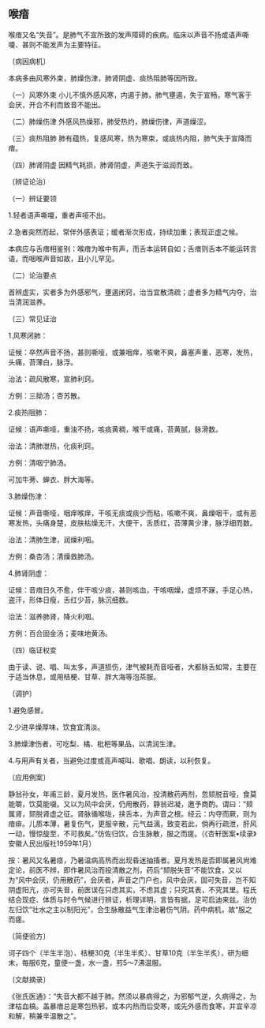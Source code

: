 ## 喉瘖

喉瘖又名“失音”。是肺气不宣所致的发声障碍的疾病。临床以声音不扬或语声嘶嗄、甚则不能发声为主要特征。

〔病因病机〕

本病多由风寒外束，肺燥伤津，肺肾阴虚、痰热阻肺等因所致。

（一）风寒外束 小儿不慎外感风寒，内遏于肺，肺气壅遏，失于宣畅，寒气客于会厌，开合不利而致音不能出。

（二）肺燥伤津 外感风热燥邪，肺受热灼，肺燥伤律，声道燥涩。

（三）痰热阻肺 肺有蕴热，复感风寒，热为寒束，或痰热内阻，肺气失于宣降而瘖。

（四）肺肾阴虚 因精气耗损，肺肾阴虚，声道失于滋润而致。

〔辨证论治〕

（一）辨证要领

1.轻者语声嘶嗄，重者声哑不出。

2.急者突然而起，常伴外感表证；缓者渐次形成，持续加重；表现正虚之候。

本病应与舌瘖相鉴别：喉瘖为喉中有声，而舌本运转自如；舌瘖则舌本不能运转言语，而咽喉声音如故，且小儿罕见。

（二）论治要点

首辨虚实，实者多为外感邪气，壅遏闭窍，治当宜散清疏；虚者多为精气内夺，治当清润滋养。

（三）常见证治

1.风寒闭肺：

证候：卒然声音不扬，甚则嘶哑，或兼咽痒，咳嗽不爽，鼻塞声重，恶寒，发热，头痛，苔薄白，脉浮。

治法：疏风散寒，宣肺利窍。

方例：三拗汤；杏苏散。

2.痰热阻肺：

证候：语声嘶哑，重浊不扬，咳痰黄稠，喉干或痛，苔黄腻，脉滑数。

治法：清肺泄热，化痰利窍。

方例：清咽宁肺汤。

可加牛蒡、蝉衣、胖大海等。

3.肺燥伤津：

证候：声音嘶哑，咽痒喉痒，干咳无痰或痰少而粘，咳嗽不爽，鼻燥咽干，或有恶寒发热，头痛身楚，皮肤枯燥无汗，大便干，舌质红，苔薄黄少津，脉浮细而数。

治法：清肺生津，润燥利咽。

方例：桑杏汤；清燥救肺汤。

4.肺肾阴虚：

证候：音瘖日久不愈，伴干咳少痰，甚则咳血，干咳咽燥，虚烦不寐，手足心热，盗汗，形体日瘦，舌红少苔，脉沉细数。

治法：滋养肺肾，降火利咽。

方例：百合固金汤；麦味地黄汤。

（四）临证权变

由于读、说、唱、叫太多，声道损伤，津气被耗而音哑者，大都脉舌如常，主要在于适当休息，或用桔梗、甘草、胖大海等泡茶服。

〔调护〕

1.避免感冒。

2.少进辛燥厚味，饮食宜清淡。

3.肺燥津伤者，可吃梨、橘、枇杷等果品，以清润生津。

4.与用声有关者，当避免过度或高声喊叫、歌唱、朗读，以利恢复。

〔应用例案〕

静翁孙女，年甫三龄，夏月发热，医作暑风治，投清散药两剂，忽颏脱音哑，食莫能嚼，饮莫能啜。又以为风中会厌，仍用散药，静翁迟凝，邀予商酌。谓曰：“颏属肾，颏脱肾虚之征。肾脉循喉咙，挟舌本，为声音之根。经云：内夺而厥，则为瘖痱。儿质本薄，暑复伤气，更服辛散，元气益漓，致变若此，倘再行疏泄，肝风一动，慢惊旋至，不可救矣。”仿佐归饮，合生脉散，服之而瘥。（《杏轩医案•续录》安徽人民出版社1959年1月）

按：暑风又名暑痉，乃暑温病高热而出现昏迷抽搐者。夏月发热是否即属暑风尙难定论，前医不辨，即作暑风治而投清散之剂，药后“颏脱失音”不能饮食，又以为“风中会厌，仍用散药”，会厌者，声音之门户也，风中会厌，固可失音，岂不知阴虚阳亢，亦可失音，前医误在只虑其实，不虑其虚；只究其表，不究其里。程氏结合现症、体质与时令气候进行辨证，析理详明，言皆有据，足可启迪来兹。治仿左归饮“壮水之主以制阳光”，合生脉散益气生津治暑伤气阴。药中病机，故“服之而瘥。

〔简便验方〕

诃子四个（半生半泡）、桔梗30克（半生半炙）、甘草10克（半生半炙），研为细末，每服6克，童便一盏，水一盏，煎5～7沸温服。

〔文献摘录〕

《张氏医通》：“失音大都不越于肺。然须以暴病得之，为邪郁气逆，久病得之，为津枯血槁。盖暴瘖总是寒包热邪，或本内热而后受寒，或先外感而食寒，并宜辛凉和解，稍兼辛温散之”。
